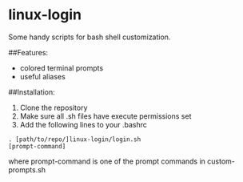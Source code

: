 # linux-login
Some handy scripts for bash shell customization.

##Features:
- colored terminal prompts
- useful aliases 

##Installation:
1. Clone the repository
2. Make sure all .sh files have execute permissions set
3. Add the following lines to your .bashrc
```	
. [path/to/repo/]linux-login/login.sh
[prompt-command]
```
where prompt-command is one of the prompt commands in custom-prompts.sh 
